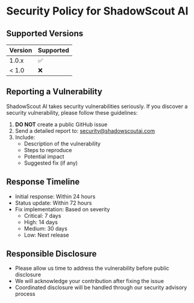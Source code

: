 # Security Policy for ShadowScout AI

## Supported Versions

| Version | Supported          |
| ------- | ------------------ |
| 1.0.x   | :white_check_mark: |
| < 1.0   | :x:                |

## Reporting a Vulnerability

ShadowScout AI takes security vulnerabilities seriously. If you discover a security vulnerability, please follow these guidelines:

1. **DO NOT** create a public GitHub issue
2. Send a detailed report to: security@shadowscoutai.com
3. Include:
   - Description of the vulnerability
   - Steps to reproduce
   - Potential impact
   - Suggested fix (if any)

## Response Timeline

- Initial response: Within 24 hours
- Status update: Within 72 hours
- Fix implementation: Based on severity
  - Critical: 7 days
  - High: 14 days
  - Medium: 30 days
  - Low: Next release

## Responsible Disclosure

- Please allow us time to address the vulnerability before public disclosure
- We will acknowledge your contribution after fixing the issue
- Coordinated disclosure will be handled through our security advisory process 